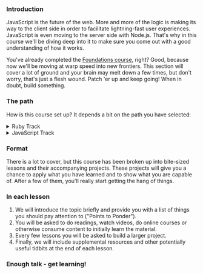 ### Introduction

JavaScript is the future of the web. More and more of the logic is making its way to the client side in order to facilitate lightning-fast user experiences. JavaScript is even moving to the server side with Node.js. That's why in this course we'll be diving deep into it to make sure you come out with a good understanding of how it works.

You've already completed the [Foundations course](https://www.theodinproject.com/paths/foundations/courses/foundations), right? Good, because now we'll be moving at warp speed into new frontiers. This section will cover a lot of ground and your brain may melt down a few times, but don't worry, that's just a flesh wound. Patch 'er up and keep going! When in doubt, build something.

### The path

How is this course set up? It depends a bit on the path you have selected:

<details markdown="block">
  <summary class="dropDown-header">Ruby Track</summary>

It starts with a deeper look at the basics, just like the [Ruby Programming course](/paths/full-stack-ruby-on-rails/courses/ruby-programming) did with Ruby. You don't need to have completed the Ruby Programming course or [the Ruby on Rails course](/paths/full-stack-ruby-on-rails/courses/ruby-on-rails) to understand these basics. We won't be focusing deeply on the really basic coding items, so it will move quickly. You should, however, already have completed the [Foundations course](https://www.theodinproject.com/paths/foundations/courses/foundations) -- specifically, the [JavaScript Basics section](https://www.theodinproject.com/paths/foundations/courses/foundations#javascript-basics) -- before starting this course.

The last thing you'll do is a final project which integrates everything you've learned in all the courses of this curriculum. This is the kind of project that you'll be telling employers all about and a great chance to prove that you're now, officially, a serious web developer.
</details>

<details markdown="block">
  <summary class="dropDown-header">JavaScript Track</summary>

It starts with a deep look at JavaScript code organization and then moves through computer science topics, finishing with a major project that integrates everything you have learned so far to create a portfolio-worthy front-end project.

We won’t be focusing deeply on the really basic coding items, so it will move quickly. You should, however, already have completed the Foundations course – specifically, the JavaScript Basics section – before starting this course.

</details>

### Format

There is a lot to cover, but this course has been broken up into bite-sized lessons and their accompanying projects. These projects will give you a chance to apply what you have learned and to show what you are capable of. After a few of them, you'll really start getting the hang of things.

### In each lesson

1. We will introduce the topic briefly and provide you with a list of things you should pay attention to ("Points to Ponder").
1. You will be asked to do readings, watch videos, do online courses or otherwise consume content to initially learn the material.
1. Every few lessons you will be asked to build a larger project.
1. Finally, we will include supplemental resources and other potentially useful tidbits at the end of each lesson.

### Enough talk - get learning!
